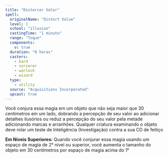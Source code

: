 ```yaml
---
title: "Distorcer Valor"
spell:
  originalName: "Distort Value"
  level: 1
  school: "illusion"
  castingTime: "1 minuto"
  range: "Toque"
  components:
    v: true
  duration: "8 horas"
  casters:
    - bard
    - sorcerer
    - warlock
    - wizard
  type:
    - utility
  source: "Acquisitions Incorporated"
  upcast: true
---
```


Você conjura essa magia em um objeto que não seja maior que 30 centimetros em um lado, dobrando a percepção de seu valor ao adicionar detalhes ilusórios ou reduz a percepção do seu valor pela metade adicionando marcas e arranhões. Qualquer criatura examinando o objeto deve rolar um teste de Inteligência (Investigação) contra a sua CD de feitiço

**Em Níveis Superiores:** Quando você conjurar essa magia usando um espaço de magia de 2° nível ou superior, você aumenta o tamanho do objeto em 30 centímetros por espaço de magia acima do 1°
